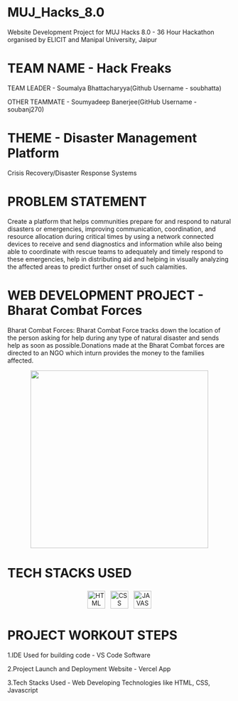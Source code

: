 # MUJ_Hacks_8.0

Website Development Project for MUJ Hacks 8.0 - 36 Hour Hackathon organised by ELICIT and Manipal University, Jaipur
 
# TEAM NAME - Hack Freaks

TEAM LEADER - Soumalya Bhattacharyya(Github Username - soubhatta)

OTHER TEAMMATE - Soumyadeep Banerjee(GitHub Username - soubanj270)

# THEME - Disaster Management Platform
Crisis Recovery/Disaster Response Systems

# PROBLEM STATEMENT 
Create a platform that helps communities prepare for and respond to natural disasters or emergencies, improving communication, coordination, and resource allocation during critical times by using a network connected devices to receive and send diagnostics and information while also being able to coordinate with rescue teams to adequately and timely respond to these emergencies, help in distributing aid and helping in visually analyzing the affected areas to predict further onset of such calamities.

 # WEB DEVELOPMENT PROJECT - Bharat Combat Forces

Bharat Combat Forces: Bharat Combat Force tracks down the location of the person asking for help during any type of natural disaster and sends help as soon as possible.Donations made at the Bharat Combat forces are directed to an NGO which inturn provides the money to the families affected.

<p align="center">
  <img width="400" height="400" src="https://github.com/soucharya19/Bharat_Combat_Forces/assets/145778953/bb43f3c7-c08e-4bcf-aa49-97fc71b24c74">
</p>

# TECH STACKS USED
<p align="center">
<img src="https://github.com/soubhatta/Bharat-Codepedia-Ed_Tech-Project/assets/122465630/35a440d7-8645-49e8-8c5a-500473dfa0ff" alt="HTML" height="40" style="vertical-align:top; margin:4px">
<img src="https://github.com/soubhatta/Bharat-Codepedia-Ed_Tech-Project/assets/122465630/1953d687-2274-493d-b0f8-bfbbdaad6974" alt="CSS" height="40" style="vertical-align:top; margin:4px">
<img src="https://github.com/soubhatta/Bharat-Codepedia-Ed_Tech-Project/assets/122465630/4c3b118c-4a9e-42b7-9fad-6b007b33411f" alt="JAVASCRIPT" height="40" style="vertical-align:top; margin:4px">
</p>

# PROJECT WORKOUT STEPS

1.IDE Used for building code - VS Code Software

2.Project Launch and Deployment Website - Vercel App

3.Tech Stacks Used - Web Developing Technologies like HTML, CSS, Javascript
